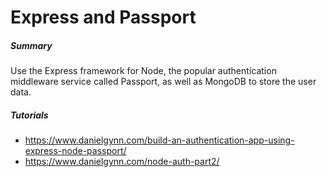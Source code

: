# Express and Passport
##### Summary
Use the Express framework for Node, the popular authentication middleware service called Passport, as well as MongoDB to store the user data.


##### Tutorials
* https://www.danielgynn.com/build-an-authentication-app-using-express-node-passport/
* https://www.danielgynn.com/node-auth-part2/